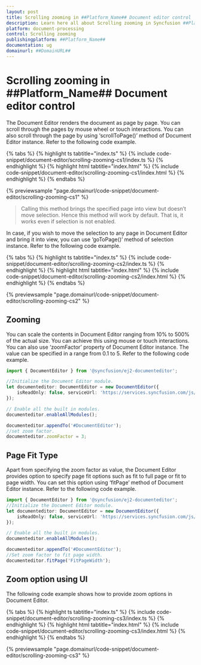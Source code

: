 ```yaml
---
layout: post
title: Scrolling zooming in ##Platform_Name## Document editor control | Syncfusion
description: Learn here all about Scrolling zooming in Syncfusion ##Platform_Name## Document editor control of Syncfusion Essential JS 2 and more.
platform: document-processing
control: Scrolling zooming 
publishingplatform: ##Platform_Name##
documentation: ug
domainurl: ##DomainURL##
---
```


# Scrolling zooming in ##Platform_Name## Document editor control

The Document Editor renders the document as page by page. You can scroll through the pages by mouse wheel or touch interactions. You can also scroll through the page by using ‘scrollToPage()’ method of Document Editor instance. Refer to the following code example.

 

 {% tabs %}
{% highlight ts tabtitle="index.ts" %}
{% include code-snippet/document-editor/scrolling-zooming-cs1/index.ts %}
{% endhighlight %}
{% highlight html tabtitle="index.html" %}
{% include code-snippet/document-editor/scrolling-zooming-cs1/index.html %}
{% endhighlight %}
{% endtabs %}
        
{% previewsample "page.domainurl/code-snippet/document-editor/scrolling-zooming-cs1" %}

> Calling this method brings the specified page into view but doesn’t move selection. Hence this method will work by default. That is, it works even if selection is not enabled.

In case, if you wish to move the selection to any page in Document Editor and bring it into view, you can use ‘goToPage()’ method of selection instance. Refer to the following code example.

 

 {% tabs %}
{% highlight ts tabtitle="index.ts" %}
{% include code-snippet/document-editor/scrolling-zooming-cs2/index.ts %}
{% endhighlight %}
{% highlight html tabtitle="index.html" %}
{% include code-snippet/document-editor/scrolling-zooming-cs2/index.html %}
{% endhighlight %}
{% endtabs %}
        
{% previewsample "page.domainurl/code-snippet/document-editor/scrolling-zooming-cs2" %}

## Zooming

You can scale the contents in Document Editor ranging from 10% to 500% of the actual size. You can achieve this using mouse or touch interactions. You can also use ‘zoomFactor’ property of Document Editor instance. The value can be specified in a range from 0.1 to 5. Refer to the following code example.

```ts
import { DocumentEditor } from '@syncfusion/ej2-documenteditor';

//Initialize the Document Editor module.
let documenteditor: DocumentEditor = new DocumentEditor({
    isReadOnly: false, serviceUrl: 'https://services.syncfusion.com/js/production/api/documenteditor/'
});

// Enable all the built in modules.
documenteditor.enableAllModules();

documenteditor.appendTo('#DocumentEditor');
//set zoom factor.
documenteditor.zoomFactor = 3;
```

## Page Fit Type

Apart from specifying the zoom factor as value, the Document Editor provides option to specify page fit options such as fit to full page or fit to page width. You can set this option using ‘fitPage’ method of Document Editor instance. Refer to the following code example.

```ts
import { DocumentEditor } from '@syncfusion/ej2-documenteditor';
//Initialize the Document Editor module.
let documenteditor: DocumentEditor = new DocumentEditor({
    isReadOnly: false, serviceUrl: 'https://services.syncfusion.com/js/production/api/documenteditor/'
});

// Enable all the built in modules.
documenteditor.enableAllModules();

documenteditor.appendTo('#DocumentEditor');
//Set zoom factor to fit page width.
documenteditor.fitPage('FitPageWidth');
```

## Zoom option using UI

The following code example shows how to provide zoom options in Document Editor.
 

 {% tabs %}
{% highlight ts tabtitle="index.ts" %}
{% include code-snippet/document-editor/scrolling-zooming-cs3/index.ts %}
{% endhighlight %}
{% highlight html tabtitle="index.html" %}
{% include code-snippet/document-editor/scrolling-zooming-cs3/index.html %}
{% endhighlight %}
{% endtabs %}
        
{% previewsample "page.domainurl/code-snippet/document-editor/scrolling-zooming-cs3" %}
